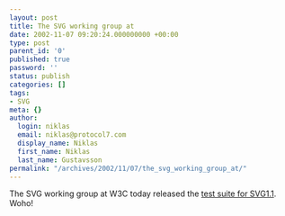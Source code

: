 ```yaml
---
layout: post
title: The SVG working group at
date: 2002-11-07 09:20:24.000000000 +00:00
type: post
parent_id: '0'
published: true
password: ''
status: publish
categories: []
tags:
- SVG
meta: {}
author:
  login: niklas
  email: niklas@protocol7.com
  display_name: Niklas
  first_name: Niklas
  last_name: Gustavsson
permalink: "/archives/2002/11/07/the_svg_working_group_at/"
---
```

The SVG working group at W3C today released the [test suite for SVG1.1](http://www.w3.org/Graphics/SVG/Test/). Woho!

